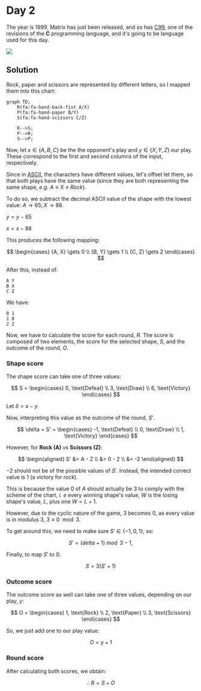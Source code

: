 # Day 2

The year is 1999, Matrix has just been released, and so has [C99](https://wikipedia.org/wiki/C99), one of the revisions of the **C** programming language, and it's going to be language used for this day.

![](https://media.tenor.com/MNsyvrBKTHIAAAAC/matric-matrix.gif)

## Solution

Rock, paper and scissors are represented by different letters, so I mapped them into this chart:

```mermaid
graph TD;
    R(fa:fa-hand-back-fist A/X)
    P(fa:fa-hand-paper B/Y)
    S(fa:fa-hand-scissors C/Z)

    R-->S;
    P-->R;
    S-->P;
```

Now, let $x \in \{A, B, C\}$  be the the opponent's play and $y \in \{X, Y, Z\}$  our play. These correspond to the first and second columns of the input, respectively.

Since in [ASCII](https://en.wikipedia.org/wiki/ASCII), the characters have different values, let's offset let them, so that both plays have the same value (since they are both representing the same shape, *e.g.* $A \equiv X \equiv Rock$).

To do so, we subtract the decimal ASCII value of the shape with the lowest value: $A \rightarrow 65; X \rightarrow 88$.

$y = y - 65$

$x = x - 88$

This produces the following mapping:

$$
\begin{cases}
    {A, X} \gets 0 \\
    {B, Y} \gets 1 \\
    {C, Z} \gets 2
\end{cases}
$$

After this, instead of:

```
A Y
B X
C Z
```

We have:

```
0 1
1 0
2 2
```

Now, we have to calculate the score for each round, $R$. The score is composed of two elements, the score for the selected shape, $S$, and the outcome of the round, $O$.

### Shape score

The shape score can take one of three values:

$$
S = 
\begin{cases}
    0, \text{Defeat} \\
    3, \text{Draw} \\
    6, \text{Victory} 
\end{cases}
$$

Let $\delta = x - y$.

Now, interpreting this value as the outcome of the round, $S'$.

$$
\delta = S' = 
\begin{cases}
    -1, \text{Defeat} \\
    0, \text{Draw} \\
    1, \text{Victory} 
\end{cases}
$$

However, for **Rock (A)** *vs* **Scissors (Z)**:

$$
\begin{aligned}
S' &= A - Z \\
   &= 0 - 2 \\
   &= -2
\end{aligned}
$$

$-2$ should not be of the possible values of $S'$. Instead, the intended correct value is $1$ (a victory for rock).

This is because the value $0$ of $A$ should actually be $3$ to comply with the scheme of the chart, *i. e* every winning shape's value, $W$ is the losing shape's value, $L$, plus one $W = L + 1$.

However, due to the cyclic nature of the game, $3$ becomes $0$, as every value is in modulus 3, $3 \equiv 0 \mod 3$.

To get around this, we need to make sure $S' \in \{-1, 0, 1\}$, so:

$$
S' = (delta + 1) \bmod 3 - 1,
$$

Finally, to map $S'$ to $S$:

$$
S = 3 (S' + 1)
$$

### Outcome score

The outcome score as well can take one of three values, depending on our play, $y$:

$$
O = 
\begin{cases}
    1, \text{Rock} \\
    2, \text{Paper} \\
    3, \text{Scissors} 
\end{cases}
$$

So, we just add one to our play value:

$$O = y + 1$$

### Round score

After calculating both scores, we obtain:

$$\therefore R = S + O$$